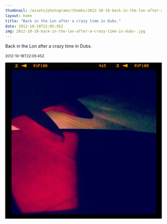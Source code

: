```yaml
---
thumbnail: /assets/photograms/thumbs/2012-10-18-back-in-the-lon-after-a-crazy-time-in-dubs-.png
layout: home
title: "Back in the Lon after a crazy time in Dubs."
date: 2012-10-18T22:05:45Z
img: 2012-10-18-back-in-the-lon-after-a-crazy-time-in-dubs-.jpg
---
```


Back in the Lon after a crazy time in Dubs.

<small>2012-10-18T22:05:45Z</small>

![Back in the Lon after a crazy time in Dubs.](/assets/photograms/original/2012-10-18-back-in-the-lon-after-a-crazy-time-in-dubs-.jpg)
